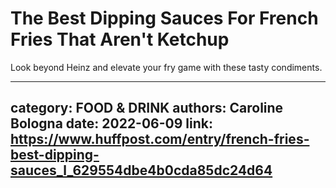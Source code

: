 # The Best Dipping Sauces For French Fries That Aren't Ketchup

Look beyond Heinz and elevate your fry game with these tasty condiments.

---
category: FOOD & DRINK
authors: Caroline Bologna
date: 2022-06-09
link: https://www.huffpost.com/entry/french-fries-best-dipping-sauces_l_629554dbe4b0cda85dc24d64
---
